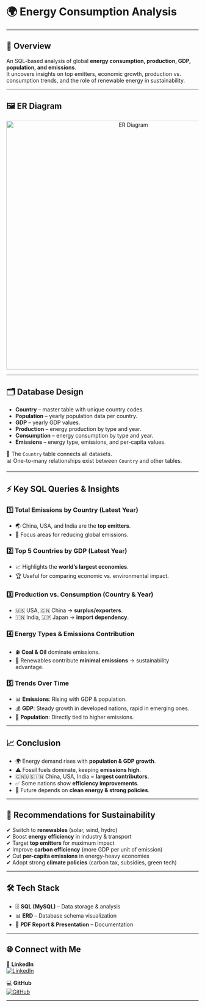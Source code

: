 # 🌍 Energy Consumption Analysis  

---

## 📌 Overview  
An SQL-based analysis of global **energy consumption, production, GDP, population, and emissions**.  
It uncovers insights on top emitters, economic growth, production vs. consumption trends, and the role of renewable energy in sustainability.  

---

## 🖼️ ER Diagram  

<p align="center">
  <img src="C:\Users\psait\Desktop\Data Science\SQL\SQL Project" alt="ER Diagram" width="650"/>
</p>


---

## 🗂️ Database Design  
- **Country** – master table with unique country codes.  
- **Population** – yearly population data per country.  
- **GDP** – yearly GDP values.  
- **Production** – energy production by type and year.  
- **Consumption** – energy consumption by type and year.  
- **Emissions** – energy type, emissions, and per-capita values.  

🔗 The `Country` table connects all datasets.  
📊 One-to-many relationships exist between `Country` and other tables.  

---

## ⚡ Key SQL Queries & Insights  

### 1️⃣ Total Emissions by Country (Latest Year)  
- 🌏 China, USA, and India are the **top emitters**.  
- 🎯 Focus areas for reducing global emissions.  

### 2️⃣ Top 5 Countries by GDP (Latest Year)  
- 📈 Highlights the **world’s largest economies**.  
- 🏆 Useful for comparing economic vs. environmental impact.  

### 3️⃣ Production vs. Consumption (Country & Year)  
- 🇺🇸 USA, 🇨🇳 China → **surplus/exporters**.  
- 🇮🇳 India, 🇯🇵 Japan → **import dependency**.  

### 4️⃣ Energy Types & Emissions Contribution  
- ⛽ **Coal & Oil** dominate emissions.  
- 🌱 Renewables contribute **minimal emissions** → sustainability advantage.  

### 5️⃣ Trends Over Time  
- 📊 **Emissions**: Rising with GDP & population.  
- 💰 **GDP**: Steady growth in developed nations, rapid in emerging ones.  
- 👥 **Population**: Directly tied to higher emissions.  

---

## 📈 Conclusion  
- 🌍 Energy demand rises with **population & GDP growth**.  
- ⚠️ Fossil fuels dominate, keeping **emissions high**.  
- 🇨🇳🇺🇸🇮🇳 China, USA, India = **largest contributors**.  
- ✅ Some nations show **efficiency improvements**.  
- 🔑 Future depends on **clean energy & strong policies**.  

---

## 🌱 Recommendations for Sustainability  
✔ Switch to **renewables** (solar, wind, hydro)  
✔ Boost **energy efficiency** in industry & transport  
✔ Target **top emitters** for maximum impact  
✔ Improve **carbon efficiency** (more GDP per unit of emission)  
✔ Cut **per-capita emissions** in energy-heavy economies  
✔ Adopt strong **climate policies** (carbon tax, subsidies, green tech)  

---

## 🛠️ Tech Stack  
- 🗄️ **SQL (MySQL)** – Data storage & analysis  
- 📊 **ERD** – Database schema visualization  
- 📑 **PDF Report & Presentation** – Documentation  

---

## 🌐 Connect with Me  

💼 **LinkedIn**  
[![LinkedIn](https://img.shields.io/badge/LinkedIn-Connect-blue?logo=linkedin&style=for-the-badge)](https://www.linkedin.com/in/parshv-saitwal/)  

💻 **GitHub**  
[![GitHub](https://img.shields.io/badge/GitHub-Profile-black?logo=github&style=for-the-badge)](https://github.com/Parshv-123)  

---
